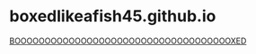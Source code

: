 # boxedlikeafish45.github.io
[BOOOOOOOOOOOOOOOOOOOOOOOOOOOOOOOOOOOOXED](https://boxedlikeafish45.github.io/index.html)
